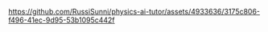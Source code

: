 

https://github.com/RussiSunni/physics-ai-tutor/assets/4933636/3175c806-f496-41ec-9d95-53b1095c442f

